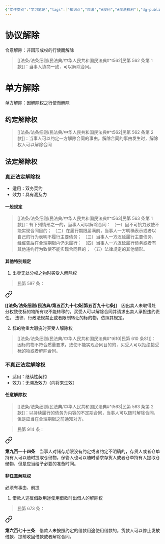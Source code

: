 ```yaml
---
{"文件类别":"学习笔记","tags":["知识点","民法","#权利","#民法权利"],"dg-publish":true,"permalink":"/学习笔记studyup/民法总论/解除权/","dgPassFrontmatter":true,"created":"2024-10-26T13:37:20.029+08:00","updated":"2024-11-14T16:02:20.125+08:00"}
---
```


# 协议解除
合意解除：非因形成权的行使而解除
> [[法条/法条细则/民法典/中华人民共和国民法典#^t562\|民第 562 条第 1 款]]：当事人协商一致，可以解除合同。
# 单方解除
单方解除：因解除权之行使而解除
## 约定解除权
> [[法条/法条细则/民法典/中华人民共和国民法典#^t562\|民第 562 条第 2 款]]：当事人可以约定一方解除合同的事由。解除合同的事由发生时，解除权人可以解除合同
## 法定解除权
### 真正法定解除权
- 适用：双务契约
- 效力：具有溯及力
#### 一般规定
> [[法条/法条细则/民法典/中华人民共和国民法典#^t563\|民第 563 条第 1 款]]：有下列情形之一的，当事人可以解除合同：
（一）因不可抗力致使不能实现合同目的；
（二）在履行期限届满前，当事人一方明确表示或者以自己的行为表明不履行主要债务；
（三）当事人一方迟延履行主要债务，经催告后在合理期限内仍未履行；
（四）当事人一方迟延履行债务或者有其他违约行为致使不能实现合同目的；
（五）法律规定的其他情形。
#### 其他特别规定
1. 出卖无处分权之物时买受人解除权
>民第 597 条：
<div class="transclusion internal-embed is-loaded"><a class="markdown-embed-link" href="/////#t597" aria-label="Open link"><svg xmlns="http://www.w3.org/2000/svg" width="24" height="24" viewBox="0 0 24 24" fill="none" stroke="currentColor" stroke-width="2" stroke-linecap="round" stroke-linejoin="round" class="svg-icon lucide-link"><path d="M10 13a5 5 0 0 0 7.54.54l3-3a5 5 0 0 0-7.07-7.07l-1.72 1.71"></path><path d="M14 11a5 5 0 0 0-7.54-.54l-3 3a5 5 0 0 0 7.07 7.07l1.71-1.71"></path></svg></a><div class="markdown-embed">



**[[法条/法条细则/民法典/第五百九十七条\|第五百九十七条]]**　因出卖人未取得处分权致使标的物所有权不能转移的，买受人可以解除合同并请求出卖人承担违约责任。
法律、行政法规禁止或者限制转让的标的物，依照其规定。 

</div></div>

2. 标的物重大瑕疵时买受人解除权
> [[法条/法条细则/民法典/中华人民共和国民法典#^t610\|民第 610 条S1]]：因标的物不符合质量要求，致使不能实现合同目的的，买受人可以拒绝接受标的物或者解除合同。
### 不真正法定解除权
- 适用：继续性契约
- 效力：无溯及效力（向将来生效）
#### 任意解除权
> [[法条/法条细则/民法典/中华人民共和国民法典#^t563\|民第 563 条第 2 款]]：以持续履行的债务为内容的不定期合同，当事人可以随时解除合同，但是应当在合理期限之前通知对方。

>民第 914 条：
<div class="transclusion internal-embed is-loaded"><a class="markdown-embed-link" href="/////#t914" aria-label="Open link"><svg xmlns="http://www.w3.org/2000/svg" width="24" height="24" viewBox="0 0 24 24" fill="none" stroke="currentColor" stroke-width="2" stroke-linecap="round" stroke-linejoin="round" class="svg-icon lucide-link"><path d="M10 13a5 5 0 0 0 7.54.54l3-3a5 5 0 0 0-7.07-7.07l-1.72 1.71"></path><path d="M14 11a5 5 0 0 0-7.54-.54l-3 3a5 5 0 0 0 7.07 7.07l1.71-1.71"></path></svg></a><div class="markdown-embed">



**第九百一十四条**　当事人对储存期限没有约定或者约定不明确的，存货人或者仓单持有人可以随时提取仓储物，保管人也可以随时请求存货人或者仓单持有人提取仓储物，但是应当给予必要的准备时间。 

</div></div>

#### 非任意解除权
必须有事由、前提
1. 借款人违反借款用途使用借款时出借人的解除权
>民第 673 条：
<div class="transclusion internal-embed is-loaded"><a class="markdown-embed-link" href="/////#t673" aria-label="Open link"><svg xmlns="http://www.w3.org/2000/svg" width="24" height="24" viewBox="0 0 24 24" fill="none" stroke="currentColor" stroke-width="2" stroke-linecap="round" stroke-linejoin="round" class="svg-icon lucide-link"><path d="M10 13a5 5 0 0 0 7.54.54l3-3a5 5 0 0 0-7.07-7.07l-1.72 1.71"></path><path d="M14 11a5 5 0 0 0-7.54-.54l-3 3a5 5 0 0 0 7.07 7.07l1.71-1.71"></path></svg></a><div class="markdown-embed">



**第六百七十三条**　借款人未按照约定的借款用途使用借款的，贷款人可以停止发放借款、提前收回借款或者解除合同。 

</div></div>
